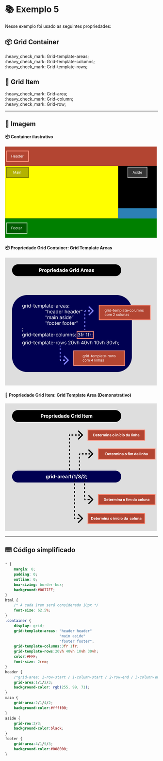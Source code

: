 # :books: Exemplo 5

<p>Nesse exemplo foi usado as seguintes propriedades:</p>

## :package: Grid Container
<p>
    :heavy_check_mark: Grid-template-areas;<br>     
    :heavy_check_mark: Grid-template-columns;<br>
    :heavy_check_mark: Grid-template-rows;<br>                              
</p>

## :pencil: Grid Item

<p>     
    :heavy_check_mark: Grid-area;<br>                 
    :heavy_check_mark: Grid-column;<br>    
    :heavy_check_mark: Grid-row;<br>    
</p>

---

## :art: Imagem 

#### :package: Container ilustrativo

<img alt="container" src="./../img/img-ex-5.png">

#### :package: Propriedade Grid Container: Grid Template Areas

<img alt="container" src="./../img/img-ex-5.1.png">

#### :pencil: Propriedade Grid Item: Grid Template Area (Demonstrativo)

<img alt="container" src="./../img/img-ex-4.png">


---

## :keyboard: Código simplificado

```css
* {
    margin: 0;
    padding: 0;
    outline: 0;
    box-sizing: border-box;
    background:#0077FF;    
}
html {
    /* A cada 1rem será considerado 10px */
    font-size: 62.5%;
}
.container {
    display: grid;    
    grid-template-areas: "header header"
                         "main aside"       
                         "footer footer";
    grid-template-columns:3fr 1fr;
    grid-template-rows:20vh 40vh 10vh 30vh;                           
    color:#FFF;
    font-size: 2rem;
}
header {
    /*grid-area: 1-row-start / 1-column-start / 2-row-end / 3-column-end */
    grid-area:1/1/2/3;
    background-color: rgb(255, 99, 71);          
}
main {        
    grid-area:2/1/4/2;
    background-color:#ffff00;    
}
aside {     
    grid-row:2/3;          
    background-color:black;    
}
footer {          
    grid-area:4/1/5/3;   
    background-color:#008000;
}  
```